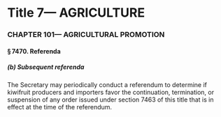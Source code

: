 
# Title 7— AGRICULTURE
### CHAPTER 101— AGRICULTURAL PROMOTION
#### § 7470. Referenda
##### (b) Subsequent referenda

The Secretary may periodically conduct a referendum to determine if kiwifruit producers and importers favor the continuation, termination, or suspension of any order issued under section 7463 of this title that is in effect at the time of the referendum.
